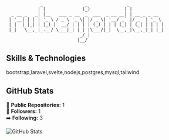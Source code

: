 ## 

```
             _                _               _             
            | |              (_)             | |            
  _ __ _   _| |__   ___ _ __  _  ___  _ __ __| | __ _ _ __  
 | '__| | | | '_ \ / _ \ '_ \| |/ _ \| '__/ _` |/ _` | '_ \ 
 | |  | |_| | |_) |  __/ | | | | (_) | | | (_| | (_| | | | |
 |_|   \__,_|_.__/ \___|_| |_| |\___/|_|  \__,_|\__,_|_| |_|
                            _/ |                            
                           |__/                             
```

## Skills & Technologies

bootstrap,laravel,svelte,nodejs,postgres,mysql,tailwind

## GitHub Stats

🔭 **Public Repositories:** 1  
👥 **Followers:** 1  
➡️ **Following:** 3  

![GitHub Stats](https://github-readme-stats.vercel.app/api?username=rubenjordan&show_icons=true&theme=radical)
